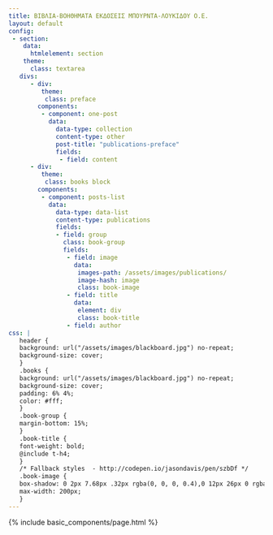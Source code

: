 ```yaml
---
title: ΒΙΒΛΙΑ-ΒΟΗΘΗΜΑΤΑ ΕΚΔΟΣΕΙΣ ΜΠΟΥΡΝΤΑ-ΛΟΥΚΙΔΟΥ Ο.Ε.
layout: default
config:
 - section:
    data:
      htmlelement: section
    theme:
      class: textarea
   divs:
      - div:
         theme:
          class: preface
        components:
         - component: one-post
           data:
             data-type: collection
             content-type: other
             post-title: "publications-preface"
             fields:
              - field: content
      - div:
         theme:
          class: books block
        components:
         - component: posts-list
           data:
             data-type: data-list
             content-type: publications
             fields:
             - field: group
               class: book-group
               fields:
                - field: image
                  data:
                   images-path: /assets/images/publications/
                   image-hash: image
                   class: book-image
                - field: title
                  data:
                   element: div
                   class: book-title
                - field: author
css: |
   header {
   background: url("/assets/images/blackboard.jpg") no-repeat;
   background-size: cover;
   }
   .books {
   background: url("/assets/images/blackboard.jpg") no-repeat; 
   background-size: cover;
   padding: 6% 4%;
   color: #fff;
   }
   .book-group {
   margin-bottom: 15%;
   }
   .book-title {
   font-weight: bold;
   @include t-h4;
   }
   /* Fallback styles  - http://codepen.io/jasondavis/pen/szbDf */
   .book-image {
   box-shadow: 0 2px 7.68px .32px rgba(0, 0, 0, 0.4),0 12px 26px 0 rgba(0, 0, 0, 0.4);
   max-width: 200px;
   }
---
```

{% include basic_components/page.html %}
